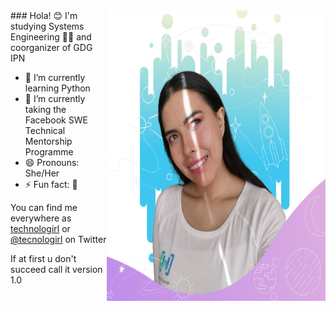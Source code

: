 <img align="right" src="https://github.com/Tecnologirl/Tecnologirl/blob/master/Alondra-Github.png" alt="happy photo of me (Alondra)" width=350px height=465px/>
### Hola! 😊
I'm studying Systems Engineering 👩‍💻 and coorganizer of GDG IPN

- 🌱 I’m currently learning Python
- 🔭 I’m currently taking the Facebook SWE Technical Mentorship Programme
- 😄 Pronouns: She/Her
- ⚡ Fun fact: 🐧

You can find me everywhere as [technologirl](https://linktr.ee/Technologirl) or [@tecnologirl](twitter.com/tecnologirl) on Twitter

 If at first u don't succeed call it version 1.0
 
